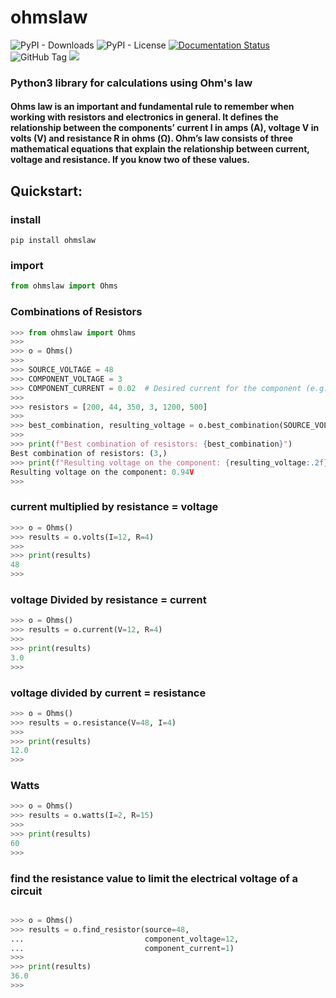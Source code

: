 # ohmslaw

![PyPI - Downloads](https://img.shields.io/pypi/dm/ohmslaw)
![PyPI - License](https://img.shields.io/pypi/l/ohmslaw)
[![Documentation Status](https://readthedocs.org/projects/ohmslaw/badge/?version=latest)](https://ohmslaw.readthedocs.io/en/latest/?badge=latest)
![GitHub Tag](https://img.shields.io/github/v/tag/JuanBindez/ohmslaw?include_prereleases&link=https%3A%2F%2Fgithub.com%2FJuanBindez%2Fohmslaw%2Ftags)
<a href="https://pypi.org/project/ohmslaw/"><img src="https://img.shields.io/pypi/v/ohmslaw" /></a>

### Python3 library for calculations using Ohm's law 

#### Ohms law is an important and fundamental rule to remember when working with resistors and electronics in general. It defines the relationship between the components’ current I in amps (A), voltage V in volts (V) and resistance R in ohms (Ω). Ohm’s law consists of three mathematical equations that explain the relationship between current, voltage and resistance. If you know two of these values.

## Quickstart:

### install

    pip install ohmslaw

### import

```python
from ohmslaw import Ohms
```

### Combinations of Resistors

```python
>>> from ohmslaw import Ohms
>>> 
>>> o = Ohms()
>>> 
>>> SOURCE_VOLTAGE = 48
>>> COMPONENT_VOLTAGE = 3
>>> COMPONENT_CURRENT = 0.02  # Desired current for the component (e.g., LED)
>>> 
>>> resistors = [200, 44, 350, 3, 1200, 500]
>>> 
>>> best_combination, resulting_voltage = o.best_combination(SOURCE_VOLTAGE, COMPONENT_VOLTAGE, COMPONENT_CURRENT, resistors)
>>> 
>>> print(f"Best combination of resistors: {best_combination}")
Best combination of resistors: (3,)
>>> print(f"Resulting voltage on the component: {resulting_voltage:.2f}V")
Resulting voltage on the component: 0.94V
>>> 
```


### current multiplied by resistance = voltage

```python
>>> o = Ohms()
>>> results = o.volts(I=12, R=4)
>>> 
>>> print(results)
48
>>> 

```

### voltage Divided by resistance = current

```python
>>> o = Ohms()
>>> results = o.current(V=12, R=4)
>>> 
>>> print(results)
3.0
>>> 
```

### voltage divided by current = resistance

```python
>>> o = Ohms()
>>> results = o.resistance(V=48, I=4)
>>> 
>>> print(results)
12.0
>>> 

```

### Watts

```python
>>> o = Ohms()
>>> results = o.watts(I=2, R=15)
>>> 
>>> print(results)
60
>>> 

```

### find the resistance value to limit the electrical voltage of a circuit

```python

>>> o = Ohms()
>>> results = o.find_resistor(source=48, 
...                           component_voltage=12,
...                           component_current=1)
>>> 
>>> print(results)
36.0
>>> 

```
